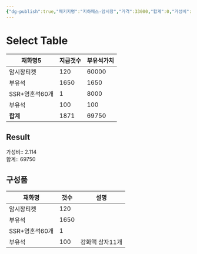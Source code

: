 ```yaml
---
{"dg-publish":true,"패키지명":"지하패스-암시장","가격":33000,"합계":0,"가성비":0,"permalink":"/Publish/Goods/Package/지하패스-암시장/","dgPassFrontmatter":true}
---
```



# Select Table
<div><table class="dataview table-view-table"><thead class="table-view-thead"><tr class="table-view-tr-header"><th class="table-view-th"><span>재화명</span><span class="dataview small-text">5</span></th><th class="table-view-th"><span>지급갯수</span></th><th class="table-view-th"><span>부유석가치</span></th></tr></thead><tbody class="table-view-tbody"><tr><td><span>암시장티켓</span></td><td>120</td><td>60000</td></tr><tr><td><span>부유석</span></td><td>1650</td><td>1650</td></tr><tr><td><span>SSR+영혼석60개</span></td><td>1</td><td>8000</td></tr><tr><td><span>부유석</span></td><td>100</td><td>100</td></tr><tr><td><span><strong>합계</strong></span></td><td>1871</td><td>69750</td></tr></tbody></table></div><p><span><h2 data-heading="Result" dir="auto">Result</h2></span></p><span><span>가성비:: 2.114 <br></span></span><span><span>합계:: 69750</span></span>

## 구성품
| **재화명**    | **갯수** | 설명        |
| ---------- | ------ | --------- |
| 암시장티켓      | 120    |           |
| 부유석        | 1650   |           |
| SSR+영혼석60개 | 1      |           |
| 부유석        | 100    | 강화액 상자11개 |


